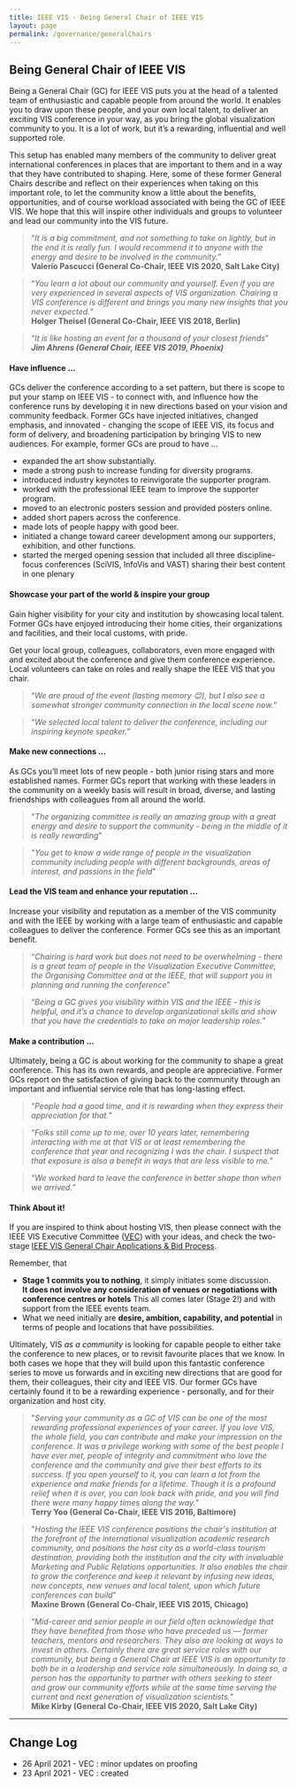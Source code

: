 ```yaml
---
title: IEEE VIS - Being General Chair of IEEE VIS
layout: page
permalink: /governance/generalChairs
---
```


## Being General Chair of IEEE VIS

Being a General Chair (GC) for IEEE VIS puts you at the head of a talented team of enthusiastic and capable people from around the world. It enables you to draw upon these people, and your own local talent, to deliver an exciting VIS conference in your way, as you bring the global visualization community to you. It is a lot of work, but it’s a rewarding, influential and well supported role.

This setup has enabled many members of the community to deliver great international conferences in places that are important to them and in a way that they have contributed to shaping. Here, some of these former General Chairs describe and reflect on their experiences when taking on this important role, to let the community know a little about the benefits, opportunities, and of course workload associated with being the GC of IEEE VIS. We hope that this will inspire other individuals and groups to volunteer and lead our community into the VIS future.

> “_It is a big commitment, and not something to take on lightly, but in the end it is really fun. I would recommend it to anyone with the energy and desire to be involved in the community._”<br/>
**Valerio Pascucci (General Co-Chair, IEEE VIS 2020, Salt Lake City)**

> “_You learn a lot about our community and yourself. Even if you are very experienced in several aspects of VIS organization. Chairing a VIS conference is different and brings you many new insights that you never expected._”<br/>
**Holger Theisel (General Co-Chair, IEEE VIS 2018, Berlin)**

> “_It is like hosting an event for a thousand of your closest friends_”<br/>
**_Jim Ahrens (General Chair, IEEE VIS 2019, Phoenix)_**

#### Have influence ...
GCs deliver the conference according to a set pattern, but there is scope to put your stamp on IEEE VIS - to connect with, and influence how the conference runs by developing it in new directions based on your vision and community feedback. Former GCs have injected initiatives, changed emphasis, and innovated - changing the scope of IEEE VIS, its focus and form of delivery, and broadening participation by bringing VIS to new audiences. For example, former GCs are proud to have ...
 * expanded the art show substantially.
 * made a strong push to increase funding for diversity programs.
 * introduced industry keynotes to reinvigorate the supporter program.
 * worked with the professional IEEE team to improve the supporter program.
 * moved to an electronic posters session and provided posters online.
 * added short papers across the conference.
 * made lots of people happy with good beer.
 * initiated a change toward career development among our supporters, exhibition, and other functions.
 * started the merged opening session that included all three discipline-focus conferences (SciVIS, InfoVis and VAST) sharing their best content in one plenary

#### Showcase your part of the world &amp; inspire your group
Gain higher visibility for your city and institution by showcasing local talent. Former GCs have enjoyed introducing their home cities, their organizations and facilities, and their local customs, with pride.

Get your local group, colleagues, collaborators, even more engaged with and excited about the conference and give them conference experience. Local volunteers can take on roles and really shape the IEEE VIS that you chair.

> “_We are proud of the event (lasting memory 😊), but I also see a somewhat stronger community connection in the local scene now._”

> “_We selected local talent to deliver the conference, including our inspiring keynote speaker._”

#### Make new connections …

As GCs you’ll meet lots of new people - both junior rising stars and more established names. Former GCs report that working with these leaders in the community on a weekly basis will result in broad, diverse, and lasting friendships with colleagues from all around the world.

> "_The organizing committee is really an amazing group with a great energy and desire to support the community - being in the middle of it is really rewarding_"

> "_You get to know a wide range of people in the visualization community including people with different backgrounds, areas of interest, and passions in the field_"

#### Lead the VIS team and enhance your reputation ...

Increase your visibility and reputation as a member of the VIS community and with the IEEE by working with a large team of enthusiastic and capable colleagues to deliver the conference. Former GCs see this as an important benefit.

> “_Chairing is hard work but does not need to be overwhelming - there is a great team of people in the Visualization Executive Committee, the Organising Committee and at the IEEE, that will support you in planning and running the conference_”

> “_Being a GC gives you visibility within VIS and the IEEE - this is helpful, and it’s a chance to develop organizational skills and show that you have the credentials to take on major leadership roles._”

#### Make a contribution ...

Ultimately, being a GC is about working for the community to shape a great conference. This has its own rewards, and people are appreciative. Former GCs report on the satisfaction of giving back to the community through an important and influential service role that has long-lasting effect.

> “_People had a good time, and it is rewarding when they express their appreciation for that._”

> “_Folks still come up to me, over 10 years later, remembering interacting with me at that VIS or at least remembering the conference that year and recognizing I was the chair. I suspect that that exposure is also a benefit in ways that are less visible to me._”

> “_We worked hard to leave the conference in better shape than when we arrived._”

#### Think About it!

If you are inspired to think about hosting VIS, then please connect with the IEEE VIS Executive Committee ([VEC](mailto:vec@ieeevis.org)) with your ideas, and check the two-stage [IEEE VIS General Chair Applications & Bid Process](https://ieeevis.org/governance/bids).

Remember, that
 * **Stage 1 commits you to nothing**, it simply initiates some discussion.<br/>**It does not involve any consideration of venues or negotiations with conference centres or hotels** This all comes later (Stage 2!) and with support from the IEEE events team.
 * What we need initially are **desire, ambition, capability, and potential** in terms of people and locations that have possibilities.

Ultimately, VIS _as a community_ is looking for capable people to either take the conference to new places, or to revisit favourite places that we know. In both cases we hope that they will build upon this fantastic conference series to move us forwards and in exciting new directions that are good for them, their colleagues, their city and IEEE VIS. Our former GCs have certainly found it to be a rewarding experience - personally, and for their organization and host city.

> "_Serving your community as a GC of VIS can be one of the most rewarding professional experiences of your career. If you love VIS, the whole field, you can contribute and make your impression on the conference. It was a privilege working with some of the best people I have ever met, people of integrity and commitment who love the conference and the community and give their best efforts to its success. If you open yourself to it, you can learn a lot from the experience and make friends for a lifetime. Though it is a profound relief when it is over, you can look back with pride, and you will find there were many happy times along the way._"<br/>
**Terry Yoo (General Co-Chair, IEEE VIS 2016, Baltimore)**

> "_Hosting the IEEE VIS conference positions the chair's institution at the forefront of the international visualization academic research community, and positions the host city as a world-class tourism destination, providing both the institution and the city with invaluable Marketing and Public Relations opportunities. It also enables the chair to grow the conference and keep it relevant by infusing new ideas, new concepts, new venues and local talent, upon which future conferences can build_"<br/>
**Maxine Brown (General Co-Chair, IEEE VIS 2015, Chicago)**

> “_Mid-career and senior people in our field often acknowledge that they have benefited from those who have preceded us — former teachers, mentors and researchers.  They also are looking at ways to invest in others. Certainly there are great service roles with our community, but being a General Chair at IEEE VIS is an opportunity to both be in a leadership and service role simultaneously. In doing so, a person has the opportunity to partner with others seeking to steer and grow our community efforts while at the same time serving the current and next generation of visualization scientists._”<br/>
**Mike Kirby (General Co-Chair, IEEE VIS 2020, Salt Lake City)**

---

## Change Log
* 26 April 2021 - VEC : minor updates on proofing
* 23 April 2021 - VEC : created

